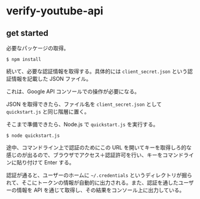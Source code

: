 
# verify-youtube-api

## get started

必要なパッケージの取得。

```
$ npm install
```

続いて、必要な認証情報を取得する。具体的には `client_secret.json` という認証情報を記載した JSON ファイル。

これは、Google API コンソールでの操作が必要になる。

JSON を取得できたら、ファイル名を `client_secret.json` として `quickstart.js` と同じ階層に置く。

そこまで準備できたら、Node.js で `quickstart.js` を実行する。

```
$ node quickstart.js
```

途中、コマンドライン上で認証のためにこの URL を開いてキーを取得しろ的な感じのが出るので、ブラウザでアクセス＋認証許可を行い、キーをコマンドラインに貼り付けて Enter する。

認証が通ると、ユーザーのホームに `~/.credentials` というディレクトリが掘られて、そこにトークンの情報が自動的に出力される。また、認証を通したユーザーの情報を API を通じて取得し、その結果をコンソール上に出力している。


